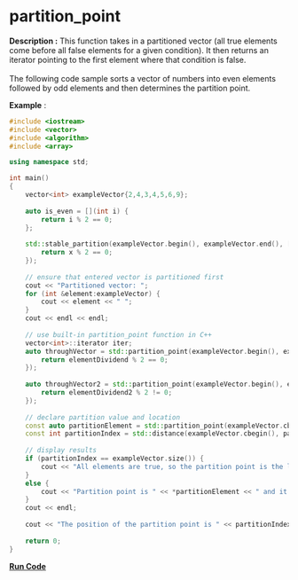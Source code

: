 # partition_point

**Description :**  This function takes in a partitioned vector (all true elements come before all false elements for a given condition). It then returns an iterator pointing to the first element where that condition is false.<br><br>The following code sample sorts a vector of numbers into even elements followed by odd elements and then determines the partition point. 

**Example** :

```cpp  
#include <iostream>
#include <vector>
#include <algorithm>
#include <array>

using namespace std;

int main()
{
    vector<int> exampleVector{2,4,3,4,5,6,9};
    
    auto is_even = [](int i) {
        return i % 2 == 0;
    };
    
    std::stable_partition(exampleVector.begin(), exampleVector.end(), [](int x) {
        return x % 2 == 0;
    });
     
    // ensure that entered vector is partitioned first
    cout << "Partitioned vector: ";
    for (int &element:exampleVector) {
        cout << element << " ";
    }
    cout << endl << endl;
     
    // use built-in partition_point function in C++
    vector<int>::iterator iter;
    auto throughVector = std::partition_point(exampleVector.begin(), exampleVector.end(), [](int elementDividend) {
        return elementDividend % 2 == 0;
    });
    
    auto throughVector2 = std::partition_point(exampleVector.begin(), exampleVector.end(), [](int elementDividend2) {
        return elementDividend2 % 2 != 0;
    });
    
    // declare partition value and location
    const auto partitionElement = std::partition_point(exampleVector.cbegin(), exampleVector.cend(), is_even);
    const int partitionIndex = std::distance(exampleVector.cbegin(), partitionElement);
    
    // display results
    if (partitionIndex == exampleVector.size()) {
        cout << "All elements are true, so the partition point is the last true value. It is: " << *partitionElement;
    }
    else {
        cout << "Partition point is " << *partitionElement << " and it is the first false value.";
    }
    cout << endl;
    
    cout << "The position of the partition point is " << partitionIndex << "." << endl;
    
    return 0;
}
```
**[Run Code](https://rextester.com/CCUG7228)**
